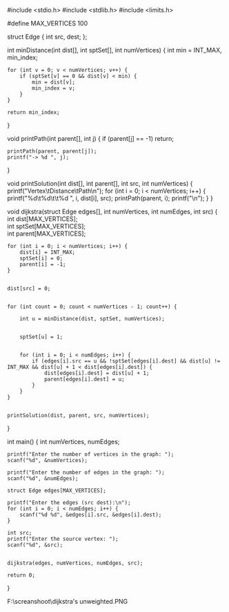 #include <stdio.h>
#include <stdlib.h>
#include <limits.h>

#define MAX_VERTICES 100


struct Edge {
    int src, dest;
};


int minDistance(int dist[], int sptSet[], int numVertices) {
    int min = INT_MAX, min_index;

    for (int v = 0; v < numVertices; v++) {
        if (sptSet[v] == 0 && dist[v] < min) {
            min = dist[v];
            min_index = v;
        }
    }

    return min_index;
}

void printPath(int parent[], int j) {
    if (parent[j] == -1)
        return;

    printPath(parent, parent[j]);
    printf("-> %d ", j);
}

void printSolution(int dist[], int parent[], int src, int numVertices) {
    printf("Vertex\tDistance\tPath\n");
    for (int i = 0; i < numVertices; i++) {
        printf("%d\t%d\t\t%d ", i, dist[i], src);
        printPath(parent, i);
        printf("\n");
    }
}

void dijkstra(struct Edge edges[], int numVertices, int numEdges, int src) {
    int dist[MAX_VERTICES];    
    int sptSet[MAX_VERTICES];  
    int parent[MAX_VERTICES];  
   
    for (int i = 0; i < numVertices; i++) {
        dist[i] = INT_MAX;
        sptSet[i] = 0;
        parent[i] = -1;
    }

    
    dist[src] = 0;

    
    for (int count = 0; count < numVertices - 1; count++) {
        
        int u = minDistance(dist, sptSet, numVertices);

        
        sptSet[u] = 1;

       
        for (int i = 0; i < numEdges; i++) {
            if (edges[i].src == u && !sptSet[edges[i].dest] && dist[u] != INT_MAX && dist[u] + 1 < dist[edges[i].dest]) {
                dist[edges[i].dest] = dist[u] + 1;
                parent[edges[i].dest] = u;
            }
        }
    }

   
    printSolution(dist, parent, src, numVertices);
}


int main() {
    int numVertices, numEdges;

    printf("Enter the number of vertices in the graph: ");
    scanf("%d", &numVertices);

    printf("Enter the number of edges in the graph: ");
    scanf("%d", &numEdges);

    struct Edge edges[MAX_VERTICES];

    printf("Enter the edges (src dest):\n");
    for (int i = 0; i < numEdges; i++) {
        scanf("%d %d", &edges[i].src, &edges[i].dest);
    }

    int src;
    printf("Enter the source vertex: ");
    scanf("%d", &src);

   
    dijkstra(edges, numVertices, numEdges, src);

    return 0;
}


F:\screanshoot\dijkstra's unweighted.PNG
